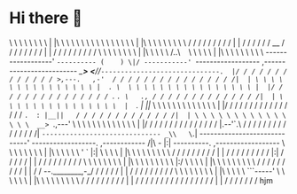 # Hi there 👋
 \ \ \ \ \ \ \ \ \| |\ \ \ \ \ \ \ \ \ \ \ \ \ \ \ \ \| |\ \ \ \ \ \ \ \ \ 
/ / / / / / / / / | | / / / / / / __  / / / / / / / / | | / / / / / / / / /
 \ \ \ \ \ \ \ \ \| |\ \ \ \ \   /..\  ` ` \ \ \ \ \ \| |\ \ \ \ \ \ \ \ \ 
------------------' `---------- (    ) \|/ -----------' `------------------
 ,------------------------- _\___>  <__//` ------------------------------. 
 |/ / / / / / / / / / / / / >,---.   ,-'  / / / / / / / / / / / / / / / /| 
 | \ \ \ \ \ \ \ \ \ \ \ \ \ \ \ |  . \  \ \ \ \ \ \ \ \ \ \ \ \ \ \ \ \ | 
 |/ / / / / / / / / / / / / / /  `. `. \   ., / / / / / / / / / / / / / /| 
 | \ \ \ \ \ \ \ \ \ \ \ \ \ \ \  |  `. | \||_ \ \ \ \ \ \ \ \ \ \ \ \ \ | 
 |/ / / / / / / / / / / / / / / / `.  : |__||   / / / / / / / / / / / / /| 
 | \ \ \ \ \ \ \ \ \ \ \ \ \ \ \  __> `.,---'  \ \ \ \ \ \ \ \ \ \ \ \ \ | 
 |/ / / / / / / / / / / / / / /  |.--'\`.\  / / / / / / / / / / / / / / /| 
 `------------------------------ _\\   \`.| -----------------------------' 
------------------. ,------------ /|\ - |:| ----------. ,------------------
 \ \ \ \ \ \ \ \ \| |\ \ \ \ \ \ ' `    |:|  \ \ \ \ \| |\ \ \ \ \ \ \ \ \ 
/ / / / / / / / / | | / / / / / / / / / |:| / / / / / | | / / / / / / / / /
 \ \ \ \ \ \ \ \ \| |\ \ \ \ \ \ \ \ \  |:/  \ \ \ \ \| |\ \ \ \ \ \ \ \ \ 
/ / / / / / / / / | | / /  --.________,-_/  / / / / / | | / / / / / / / / /
 \ \ \ \ \ \ \ \ \| |\ \ \ \ \ ```-----' \ \ \ \ \ \ \| |\ \ \ \ \ \ \ \ \ 
/ / / / / / / / / | | / / / / / / / / / / / / / / / / | | / / / / / / / hjm
